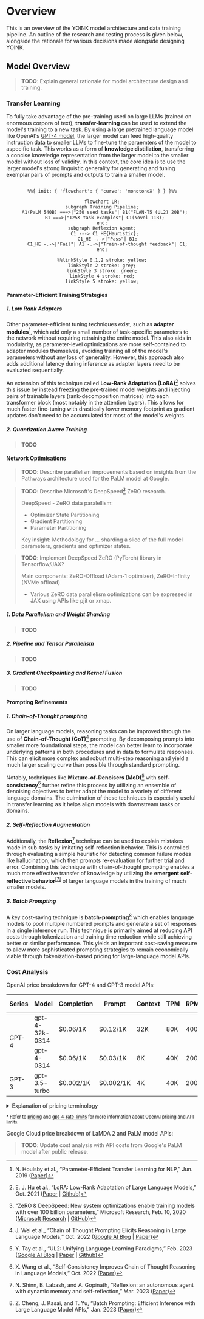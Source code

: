 # Overview

This is an overview of the YOINK model architecture and data training pipeline.
An outline of the research and testing process is given below, alongside the
rationale for various decisions made alongside designing YOINK.

## Model Overview

> **TODO**: Explain general rationale for model architecture design and training.

### Transfer Learning

To fully take advantage of the pre-training used on large LLMs (trained on enormous corpora of text), **transfer-learning** can be used to extend the model's training to a new task. By using a large pretrained language model like OpenAI's [GPT-4 model](https://openai.com/research/gpt-4), the larger model can feed high-quality instruction data to smaller LLMs to fine-tune the paraemters of the model to aspecific task. This works as a form of **knowledge distillation**, transferring a concise knowledge representation from the larger model to the smaller model without loss of validity. In this context, the core idea is to use the larger model's strong linguistic generality for generating and tuning exemplar pairs of prompts and outputs to train a smaller model.

<div align="center">

```mermaid

%%{ init: { 'flowchart': { 'curve': 'monotoneX' } } }%%

flowchart LR;
subgraph Training Pipeline;
  A1(PaLM 540B) ===>|"250 seed tasks"| B1("FLAN-T5 (UL2) 20B");
  B1 ===>|"125K task examples"| C1(Novel 11B);
end;
subgraph Reflexion Agent;
  C1 ---> C1_HE{Heuristic};
    C1_HE -.->|"Pass"| B1;
    C1_HE -.->|"Fail"| A1 -.->|"Train-of-thought feedback"| C1;
end;

%%linkStyle 0,1,2 stroke: yellow;
linkStyle 2 stroke: grey;
linkStyle 3 stroke: green;
linkStyle 4 stroke: red;
linkStyle 5 stroke: yellow;
```

</div>

#### Parameter-Efficient Training Strategies

##### 1. Low Rank Adapters

Other parameter-efficient tuning techniques exist, such as **adapter modules**[^adapter-modules], which add only a small number of task-specific parameters to the network without requiring retraining the entire model. This also aids in modularity, as parameter-level optimizations are more self-contained to adapter modules themselves, avoiding training all of the model's parameters without any loss of generality. However, this approach also adds additional latency during inference as adapter layers need to be evaluated sequentially.

An extension of this technique called **Low-Rank Adaptation (LoRA)**[^lora] solves this issue by instead freezing the pre-trained model weights and injecting pairs of trainable layers (rank-decomposition matrices) into each transformer block (most notably in the attention layers). This allows for much faster fine-tuning with drastically lower memory footprint as gradient updates don't need to be accumulated for most of the model's weights.

<!-- Citations -->

[^adapter-modules]: N. Houlsby et al., “Parameter-Efficient Transfer Learning for NLP,” Jun. 2019 ([Paper](https://arxiv.org/abs/1902.00751))

[^lora]: E. J. Hu et al., “LoRA: Low-Rank Adaptation of Large Language Models,” Oct. 2021 ([Paper](https://arxiv.org/abs/2106.09685) | [Github](https://github.com/microsoft/LoRA))

##### 2. Quantization Aware Training

> **TODO**

#### Network Optimisations

> **TODO**: Describe parallelism improvements based on insights from the Pathways architecture used for the PaLM model at Google.

> **TODO**: Describe Microsoft's DeepSpeed[^deepspeed] ZeRO research.
>
> DeepSpeed - ZeRO data paralellism:
> - Optimizer State Partitioning
> - Gradient Partitioning
> - Parameter Partitioning
>
> Key insight: Methodology for ... sharding a slice of the full model parameters, gradients and optimizer states.

> **TODO**: Implement DeepSpeed ZeRO (PyTorch) library in Tensorflow/JAX?
>
> Main components: ZeRO-Offload (Adam-1 optimizer), ZeRO-Infinity (NVMe offload)
> - Various ZeRO data parallelism optimizations can be expressed in JAX using APIs like pjit or xmap.

<!-- Citations --->

[^deepspeed]: “ZeRO & DeepSpeed: New system optimizations enable training models with over 100 billion parameters,” Microsoft Research, Feb. 10, 2020 ([Microsoft Research](https://www.microsoft.com/en-us/research/blog/zero-deepspeed-new-system-optimizations-enable-training-models-with-over-100-billion-parameters) | [GitHub](https://github.com/microsoft/DeepSpeed))

##### 1. Data Parallelism and Weight Sharding

> **TODO**

##### 2. Pipeline and Tensor Parallelism

> **TODO**

##### 3. Gradient Checkpointing and Kernel Fusion

> **TODO**

#### Prompting Refinements

##### 1. Chain-of-Thought prompting

On larger language models, reasoning tasks can be improved through the use of **Chain-of-Thought (CoT)**[^chain-of-thought] prompting. By decomposing prompts into smaller more foundational steps, the model can better learn to incorporate underlying patterns in both procedures and in data to formulate responses. This can elicit more complex and robust multi-step reasoning and yield a much larger scaling curve than possible through standard prompting.

Notably, techniques like **Mixture-of-Denoisers (MoD)**[^mixture-of-denoisers] with **self-consistency**[^self-consistency] further refine this process by utilizing an ensemble of denoising objectives to better adapt the model to a variety of different language domains. The culmination of these techniques is especially useful in transfer learning as it helps align models with downstream tasks or domains.

<!-- Citations -->

[^chain-of-thought]: J. Wei et al., “Chain of Thought Prompting Elicits Reasoning in Large Language Models,” Oct. 2022 ([Google AI Blog](https://ai.googleblog.com/2022/05/language-models-perform-reasoning-via.html) | [Paper](https://arxiv.org/abs/2201.11903))

[^mixture-of-denoisers]: Y. Tay et al., “UL2: Unifying Language Learning Paradigms,” Feb. 2023 ([Google AI Blog](https://ai.googleblog.com/2022/10/ul2-20b-open-source-unified-language.html) | [Paper](https://arxiv.org/abs/2205.05131) | [Github](https://github.com/google-research/google-research/tree/master/ul2))

[^self-consistency]: X. Wang et al., “Self-Consistency Improves Chain of Thought Reasoning in Language Models,” Oct. 2022 ([Paper](https://arxiv.org/abs/2203.11171))

##### 2. Self-Reflection Augmentation

Additionally, the **Reflexion**[^reflexion] technique can be used to explain mistakes made in sub-tasks by imitating self-reflection behavior. This is controlled through evaluating a simple heuristic for detecting common failure modes like hallucination, which then prompts re-evaluation for further trial and error. Combining this technique with chain-of-thought prompting enables a much more effective transfer of knowledge by utilizing the <a name="reference7"><strong>emergent self-reflective behavior</strong></a><sup>[\[7\]](#footnote7)</sup> of larger language models in the training of much smaller models.

<!-- Citations -->

[^reflexion]: N. Shinn, B. Labash, and A. Gopinath, “Reflexion: an autonomous agent with dynamic memory and self-reflection,” Mar. 2023 ([Paper](https://arxiv.org/abs/2303.11366))

[^emergence]: J. Wei et al., “Emergent Abilities of Large Language Models,” Oct. 2022 ([Paper](https://arxiv.org/abs/2206.07682))

##### 3. Batch Prompting

A key cost-saving technique is **batch-prompting**[^batch-prompting] which enables language models to pool  multiple numbered prompts and generate a set of responses in a single inference run. This technique is primarily aimed at reducing API costs through tokenization and training time reduction while still achieving better or similar performance. This yields an important cost-saving measure to allow more sophisticated prompting strategies to remain economically viable through tokenization-based pricing for large-language model APIs.

[^batch-prompting]: Z. Cheng, J. Kasai, and T. Yu, “Batch Prompting: Efficient Inference with Large Language Model APIs,” Jan. 2023 ([Paper](https://arxiv.org/abs/2301.08721))

### Cost Analysis

OpenAI price breakdown for GPT-4 and GPT-3 model APIs:

<table>
    <thead>
        <tr>
            <th>Series</th>
            <th>Model</th>
            <th>Completion</th>
            <th>Prompt</th>
            <th>Context</th>
            <th>TPM</th>
            <th>RPM</th>
            <th>1M Tokens</th>
        </tr>
    </thead>
    <tbody>
        <!-- GPT-4 -->
        <tr>
            <td rowspan=2>GPT-4</td>
            <td>gpt-4-32k-0314</td>
            <td>$0.06/1K</td>
            <td>$0.12/1K</td>
            <td>32K</td>
            <td>80K</td>
            <td>400</td>
            <td>$1,200.00</td>
        </tr>
        <tr>
            <td>gpt-4-0314</td>
            <td>$0.06/1K</td>
            <td>$0.03/1K</td>
            <td>8K</td>
            <td>40K</td>
            <td>200</td>
            <td>$1,200.00</td>
        </tr>
        <!-- GPT-3 -->
        <tr>
            <td>GPT-3</td>
            <td>gpt-3.5-turbo</td>
            <td>$0.002/1K</td>
            <td>$0.002/1K</td>
            <td>4K</td>
            <td>40K</td>
            <td>200</td>
            <td>$4.00</td>
        </tr>
    </tbody>
</table>

<details><summary>Explanation of pricing terminology</summary>

* **Completion**:
* **Prompt**:
* **Context**:
* **TPM**: Tokens per minute.
* **RPM**: Reads per minute.
* **1M Tokens**:

</details>

<sup>* Refer to <a href="https://openai.com/pricing">pricing</a> and <a href="https://platform.openai.com/docs/guides/rate-limits/gpt-4-rate-limits">gpt-4-rate-limits</a> for more information about OpenAI pricing and API limits.</sup>

Google Cloud price breakdown of LaMDA 2 and PaLM model APIs:
> **TODO**: Update cost analysis with API costs from Google's PaLM model after public release.
